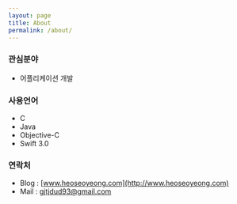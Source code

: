 ```yaml
---
layout: page
title: About
permalink: /about/
---
```


### 관심분야
* 어플리케이션 개발

### 사용언어
* C
* Java
* Objective-C
* Swift 3.0

### 연락처
* Blog : [www.heoseoyeong.com](http://www.heoseoyeong.com)
* Mail : [gjtjdud93@gmail.com](mailto:gjtjdud93@gmail.com)
